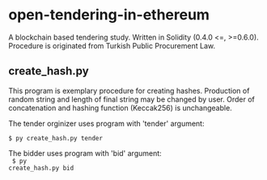 # open-tendering-in-ethereum
A blockchain based tendering study. Written in Solidity (0.4.0 &lt;=, >=0.6.0). Procedure is originated from Turkish Public Procurement Law.

## create_hash.py
This program is exemplary procedure for creating hashes. Production of random string and length of final string may be changed by user. Order of concatenation and hashing function (Keccak256) is unchangeable.

The tender orginizer uses program with 'tender' argument:
<br>
<code>
    $ py create_hash.py tender
</code>

The bidder uses program with 'bid' argument:
<br>
<code>
    $ py create_hash.py bid
</code>
